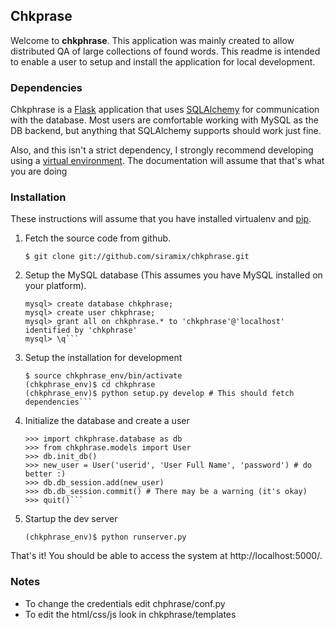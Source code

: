 ## Chkprase ##

Welcome to __chkphrase__. This application was mainly created to allow
distributed QA of large collections of found words. This readme is intended
to enable a user to setup and install the application for local development.

### Dependencies ###

Chkphrase is a [Flask](http://flask.pocoo.org/) application that uses
[SQLAlchemy](http://www.sqlalchemy.org/) for communication with the
database. Most users are comfortable working with MySQL as the DB backend,
but anything that SQLAlchemy supports should work just fine. 

Also, and this isn't a strict dependency, I strongly recommend developing
using a [virtual environment](http://pypi.python.org/pypi/virtualenv). The
documentation will assume that that's what you are doing

### Installation ###

These instructions will assume that you have installed virtualenv and
[pip](http://pypi.python.org/pypi/pip).

1. Fetch the source code from github.
    
    ```$ git clone git://github.com/siramix/chkphrase.git```

2. Setup the MySQL database (This assumes you have MySQL installed on your
   platform).

    ```$ mysql -u root -p # Enter your password
    mysql> create database chkphrase;
    mysql> create user chkphrase;
    mysql> grant all on chkphrase.* to 'chkphrase'@'localhost' identified by 'chkphrase'
    mysql> \q```

3. Setup the installation for development

    ```$ virtualenv chkphrase_env
    $ source chkphrase_env/bin/activate
    (chkphrase_env)$ cd chkphrase
    (chkphrase_env)$ python setup.py develop # This should fetch dependencies```

4. Initialize the database and create a user

    ```(chkphrase_env)$ python
    >>> import chkphrase.database as db
    >>> from chkphrase.models import User
    >>> db.init_db()
    >>> new_user = User('userid', 'User Full Name', 'password') # do better :)
    >>> db.db_session.add(new_user)
    >>> db.db_session.commit() # There may be a warning (it's okay)
    >>> quit()```

5. Startup the dev server

    ```(chkphrase_env)$ python runserver.py```

That's it! You should be able to access the system at http://localhost:5000/.

### Notes ###

* To change the credentials edit chphrase/conf.py
* To edit the html/css/js look in chkphrase/templates
